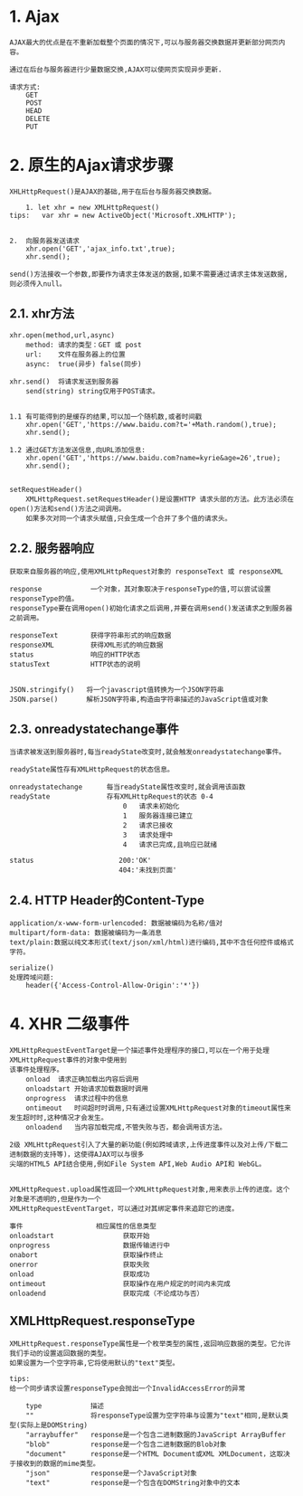 
# 1. Ajax

    AJAX最大的优点是在不重新加载整个页面的情况下,可以与服务器交换数据并更新部分网页内容。

    通过在后台与服务器进行少量数据交换,AJAX可以使网页实现异步更新.

    请求方式:
        GET
        POST
        HEAD
        DELETE
        PUT

# 2. 原生的Ajax请求步骤

    XHLHttpRequest()是AJAX的基础,用于在后台与服务器交换数据。

        1. let xhr = new XMLHttpRequest()  
    tips:   var xhr = new ActiveObject('Microsoft.XMLHTTP');


    2.  向服务器发送请求
        xhr.open('GET','ajax_info.txt',true);
        xhr.send();
    
    send()方法接收一个参数,即要作为请求主体发送的数据,如果不需要通过请求主体发送数据,则必须传入null。
    
## 2.1. xhr方法

    xhr.open(method,url,async)  
        method: 请求的类型：GET 或 post
        url:    文件在服务器上的位置
        async:  true(异步) false(同步)

    xhr.send()  将请求发送到服务器
        send(string) string仅用于POST请求。


    1.1 有可能得到的是缓存的结果,可以加一个随机数,或者时间戳
        xhr.open('GET','https://www.baidu.com?t='+Math.random(),true);
        xhr.send();

    1.2 通过GET方法发送信息,向URL添加信息:
        xhr.open('GET','https://www.baidu.com?name=kyrie&age=26',true);
        xhr.send();

    
    setRequestHeader()
        XMLHttpRequest.setRequestHeader()是设置HTTP 请求头部的方法。此方法必须在open()方法和send()方法之间调用。
        如果多次对同一个请求头赋值,只会生成一个合并了多个值的请求头。

## 2.2. 服务器响应

    获取来自服务器的响应,使用XMLHttpRequest对象的 responseText 或 responseXML
    
    response            一个对象，其对象取决于responseType的值,可以尝试设置responseType的值。
    responseType要在调用open()初始化请求之后调用,并要在调用send()发送请求之到服务器之前调用。
    
    responseText        获得字符串形式的响应数据
    responseXML         获得XML形式的响应数据
    status              响应的HTTP状态
    statusText          HTTP状态的说明
    

    JSON.stringify()   将一个javascript值转换为一个JSON字符串
    JSON.parse()       解析JSON字符串,构造由字符串描述的JavaScript值或对象


## 2.3. onreadystatechange事件

    当请求被发送到服务器时,每当readyState改变时,就会触发onreadystatechange事件。

    readyState属性存有XMLHttpRequest的状态信息。

    onreadystatechange      每当readyState属性改变时,就会调用该函数
    readyState              存有XMLHttpRequest的状态 0-4
                                0   请求未初始化
                                1   服务器连接已建立
                                2   请求已接收
                                3   请求处理中
                                4   请求已完成,且响应已就绪
    
    status                     200:'OK'
                               404:'未找到页面'


## 2.4. HTTP Header的Content-Type

    application/x-www-form-urlencoded: 数据被编码为名称/值对
    multipart/form-data: 数据被编码为一条消息
    text/plain:数据以纯文本形式(text/json/xml/html)进行编码,其中不含任何控件或格式字符。

    serialize() 
    处理跨域问题:
        header({'Access-Control-Allow-Origin':'*'})


# 4. XHR 二级事件
    
    XMLHttpRequestEventTarget是一个描述事件处理程序的接口,可以在一个用于处理XMLHttpRequest事件的对象中使用到
    该事件处理程序。
        onload  请求正确加载出内容后调用
        onloadstart 开始请求加载数据时调用
        onprogress  请求过程中的信息
        ontimeout   时间超时时调用,只有通过设置XMLHttpRequest对象的timeout属性来发生超时时,这种情况才会发生。
        onloadend   当内容加载完成,不管失败与否，都会调用该方法。
        
    2级 XMLHttpRequest引入了大量的新功能(例如跨域请求,上传进度事件以及对上传/下载二进制数据的支持等)，这使得AJAX可以与很多
    尖端的HTML5 API结合使用,例如File System API,Web Audio API和 WebGL。
    
    
    XMLHttpRequest.upload属性返回一个XMLHttpRequest对象,用来表示上传的进度。这个对象是不透明的,但是作为一个
    XMLHttpRequestEventTarget，可以通过对其绑定事件来追踪它的进度。
    
    事件	                相应属性的信息类型
    onloadstart	                获取开始
    onprogress	                数据传输进行中
    onabort	                    获取操作终止
    onerror	                    获取失败
    onload	                    获取成功
    ontimeout	                获取操作在用户规定的时间内未完成
    onloadend	                获取完成（不论成功与否）
    
    
## XMLHttpRequest.responseType

    XMLHttpRequest.responseType属性是一个枚举类型的属性,返回响应数据的类型。它允许我们手动的设置返回数据的类型。
    如果设置为一个空字符串,它将使用默认的"text"类型。
    
    tips:
    给一个同步请求设置responseType会抛出一个InvalidAccessError的异常
    
        type            描述
        ""              将responseType设置为空字符串与设置为"text"相同,是默认类型(实际上是DOMString)
        "arraybuffer"   response是一个包含二进制数据的JavaScript ArrayBuffer
        "blob"          response是一个包含二进制数据的Blob对象
        "document"      response是一个HTML Document或XML XMLDocument，这取决于接收到的数据的mime类型。
        "json"          response是一个JavaScript对象
        "text"          response是一个包含在DOMString对象中的文本
    
    

